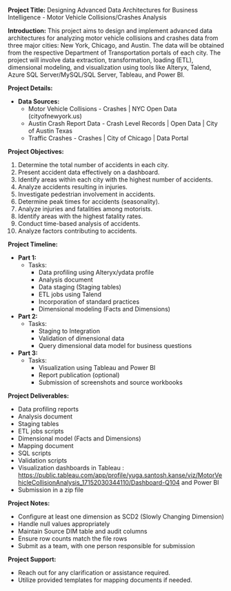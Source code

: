**Project Title:** Designing Advanced Data Architectures for Business Intelligence - Motor Vehicle Collisions/Crashes Analysis

**Introduction:** 
This project aims to design and implement advanced data architectures for analyzing motor vehicle collisions and crashes data from three major cities: New York, Chicago, and Austin. The data will be obtained from the respective Department of Transportation portals of each city. The project will involve data extraction, transformation, loading (ETL), dimensional modeling, and visualization using tools like Alteryx, Talend, Azure SQL Server/MySQL/SQL Server, Tableau, and Power BI.

**Project Details:**
- **Data Sources:**
  - Motor Vehicle Collisions - Crashes | NYC Open Data (cityofnewyork.us)
  - Austin Crash Report Data - Crash Level Records | Open Data | City of Austin Texas
  - Traffic Crashes - Crashes | City of Chicago | Data Portal

**Project Objectives:**
1. Determine the total number of accidents in each city.
2. Present accident data effectively on a dashboard.
3. Identify areas within each city with the highest number of accidents.
4. Analyze accidents resulting in injuries.
5. Investigate pedestrian involvement in accidents.
6. Determine peak times for accidents (seasonality).
7. Analyze injuries and fatalities among motorists.
8. Identify areas with the highest fatality rates.
9. Conduct time-based analysis of accidents.
10. Analyze factors contributing to accidents.

**Project Timeline:**
- **Part 1:**
  - Tasks:
    - Data profiling using Alteryx/ydata profile
    - Analysis document
    - Data staging (Staging tables)
    - ETL jobs using Talend
    - Incorporation of standard practices
    - Dimensional modeling (Facts and Dimensions)
- **Part 2:**
  - Tasks:
    - Staging to Integration
    - Validation of dimensional data
    - Query dimensional data model for business questions
- **Part 3:**
  - Tasks:
    - Visualization using Tableau and Power BI
    - Report publication (optional)
    - Submission of screenshots and source workbooks

**Project Deliverables:**
- Data profiling reports
- Analysis document
- Staging tables
- ETL jobs scripts
- Dimensional model (Facts and Dimensions)
- Mapping document
- SQL scripts
- Validation scripts
- Visualization dashboards in Tableau : https://public.tableau.com/app/profile/yuga.santosh.kanse/viz/MotorVehicleCollisionAnalysis_17152030344110/Dashboard-Q104 and Power BI
- Submission in a zip file

**Project Notes:**
- Configure at least one dimension as SCD2 (Slowly Changing Dimension)
- Handle null values appropriately
- Maintain Source DIM table and audit columns
- Ensure row counts match the file rows
- Submit as a team, with one person responsible for submission

**Project Support:**
- Reach out for any clarification or assistance required.
- Utilize provided templates for mapping documents if needed.

